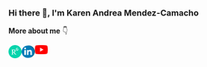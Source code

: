 ### Hi there 👋, I'm Karen Andrea Mendez-Camacho

**More about me** 👇 

[<img align="left" alt="research" width="26px" src="https://github.com/karen9/karen9/blob/main/img/48px-ResearchGate_icon_SVG.svg.png" />][researchgate]
[<img align="left" alt="research" width="26px" src="https://github.com/karen9/karen9/blob/main/img/729101_linkedin_icon.png" />][linkedin]
[<img align="left" alt="research" width="26px" src="https://github.com/karen9/karen9/blob/main/img/Youtube.png" />][youtube]

[researchgate]: https://www.researchgate.net/profile/Karen-Mendez-Camacho
[linkedin]: https://www.linkedin.com/in/karenamc/
[youtube]: https://www.youtube.com/@Nutrideas
